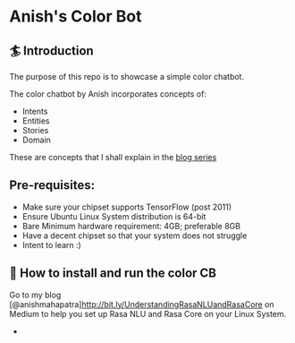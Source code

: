 # Anish's Color Bot

## :surfer: Introduction
The purpose of this repo is to showcase a simple color chatbot.

The color chatbot by Anish incorporates concepts of:

- Intents
- Entities
- Stories
- Domain

These are concepts that I shall explain in the [blog series](https://medium.com/@anishmahapatra/the-journey-of-a-building-a-chatbot-part-0-for-smart-noobs-index-ed86790bc976)

## Pre-requisites:
* Make sure your chipset supports TensorFlow (post 2011)
* Ensure Ubuntu Linux System distribution is 64-bit
* Bare Minimum hardware requirement: 4GB; preferable 8GB
* Have a decent chipset so that your system does not struggle
* Intent to learn :)

## 🤖 How to install and run the color CB

Go to my blog [@anishmahapatra]http://bit.ly/UnderstandingRasaNLUandRasaCore on Medium to help you set up Rasa NLU and Rasa Core on your Linux System. 

- 
